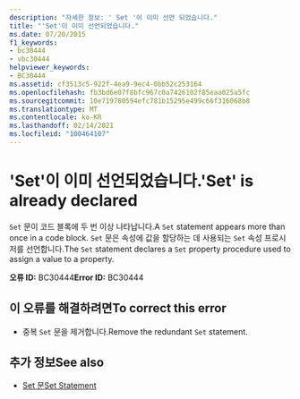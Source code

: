 ```yaml
---
description: "자세한 정보: ' Set '이 이미 선언 되었습니다."
title: "'Set'이 이미 선언되었습니다."
ms.date: 07/20/2015
f1_keywords:
- bc30444
- vbc30444
helpviewer_keywords:
- BC30444
ms.assetid: cf3513c5-922f-4ea9-9ec4-0bb52c253164
ms.openlocfilehash: fb3bd6e07f8bfc967c0a7426102f85eaa025a5fc
ms.sourcegitcommit: 10e719780594efc781b15295e499c66f316068b8
ms.translationtype: MT
ms.contentlocale: ko-KR
ms.lasthandoff: 02/14/2021
ms.locfileid: "100464107"
---
```

# <a name="set-is-already-declared"></a><span data-ttu-id="48884-103">'Set'이 이미 선언되었습니다.</span><span class="sxs-lookup"><span data-stu-id="48884-103">'Set' is already declared</span></span>

<span data-ttu-id="48884-104">`Set` 문이 코드 블록에 두 번 이상 나타납니다.</span><span class="sxs-lookup"><span data-stu-id="48884-104">A `Set` statement appears more than once in a code block.</span></span> <span data-ttu-id="48884-105">`Set` 문은 속성에 값을 할당하는 데 사용되는 `Set` 속성 프로시저를 선언합니다.</span><span class="sxs-lookup"><span data-stu-id="48884-105">The `Set` statement declares a `Set` property procedure used to assign a value to a property.</span></span>  
  
 <span data-ttu-id="48884-106">**오류 ID:** BC30444</span><span class="sxs-lookup"><span data-stu-id="48884-106">**Error ID:** BC30444</span></span>  
  
## <a name="to-correct-this-error"></a><span data-ttu-id="48884-107">이 오류를 해결하려면</span><span class="sxs-lookup"><span data-stu-id="48884-107">To correct this error</span></span>  
  
- <span data-ttu-id="48884-108">중복 `Set` 문을 제거합니다.</span><span class="sxs-lookup"><span data-stu-id="48884-108">Remove the redundant `Set` statement.</span></span>  
  
## <a name="see-also"></a><span data-ttu-id="48884-109">추가 정보</span><span class="sxs-lookup"><span data-stu-id="48884-109">See also</span></span>

- [<span data-ttu-id="48884-110">Set 문</span><span class="sxs-lookup"><span data-stu-id="48884-110">Set Statement</span></span>](../language-reference/statements/set-statement.md)
